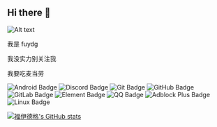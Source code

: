 ## Hi there 👋

![Alt text](https://spotify-recently-played-readme.vercel.app/api?user=31xxo7lo4suv7gzyf3x6i7xikddu)

我是 fuydg

我没实力别关注我


我要吃麦当劳

![Android Badge](https://img.shields.io/badge/Android-34A853?logo=android&logoColor=fff&style=for-the-badge)
![Discord Badge](https://img.shields.io/badge/Discord-5865F2?logo=discord&logoColor=fff&style=for-the-badge)
![Git Badge](https://img.shields.io/badge/Git-F05032?logo=git&logoColor=fff&style=for-the-badge)
![GitHub Badge](https://img.shields.io/badge/GitHub-181717?logo=github&logoColor=fff&style=for-the-badge)
![GitLab Badge](https://img.shields.io/badge/GitLab-FC6D26?logo=gitlab&logoColor=fff&style=for-the-badge)
![Element Badge](https://img.shields.io/badge/Element-0DBD8B?logo=element&logoColor=fff&style=for-the-badge)
![QQ Badge](https://img.shields.io/badge/QQ-1EBAFC?logo=qq&logoColor=fff&style=for-the-badge)
![Adblock Plus Badge](https://img.shields.io/badge/Adblock%20Plus-C70D2C?logo=adblockplus&logoColor=fff&style=for-the-badge)
![Linux Badge](https://img.shields.io/badge/Linux-FCC624?logo=linux&logoColor=000&style=for-the-badge)

[![福伊德格's GitHub stats](https://github-readme-stats.vercel.app/api?username=fuydg)](https://github.com/anuraghazra/github-readme-stats)